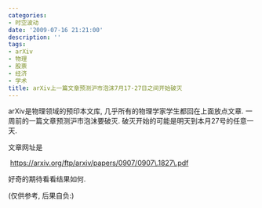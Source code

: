 ```yaml
---
categories:
- 时空波动
date: '2009-07-16 21:21:00'
description: ''
tags:
- arXiv
- 物理
- 股票
- 经济
- 学术
title: arXiv上一篇文章预测沪市泡沫7月17-27日之间开始破灭
---
```

arXiv是物理领域的预印本文库, 几乎所有的物理学家学生都回在上面放点文章. 一周前的一篇文章预测沪市泡沫要破灭. 破灭开始的可能是明天到本月27号的任意一天.



文章网址是  
  
 https://arxiv.org/ftp/arxiv/papers/0907/0907\.1827\.pdf



  
  
好奇的期待看看结果如何.



(仅供参考, 后果自负:)   


